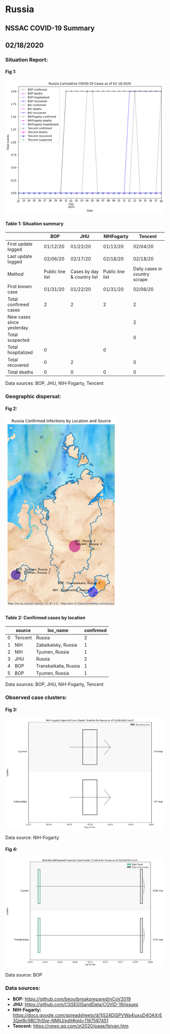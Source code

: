 # Russia
## NSSAC COVID-19 Summary
## 02/18/2020



### Situation Report:
#### Fig 1:
![Russia cases](../merged_histories/Russia_merged_histories.png)

#### Table 1: Situation summary


|                           | BOP              | JHU                         | NIHFogarty       | Tencent                       |
|---------------------------|------------------|-----------------------------|------------------|-------------------------------|
| First update logged       | 01/12/20         | 01/22/20                    | 01/13/20         | 02/04/20                      |
| Last update logged        | 02/06/20         | 02/17/20                    | 02/18/20         | 02/18/20                      |
| Method                    | Public line list | Cases by day & country list | Public line list | Daily cases in country scrape |
| First known case          | 01/31/20         | 01/22/20                    | 01/31/20         | 02/06/20                      |
| Total confirmed cases     | 2                | 2                           | 2                | 2                             |
| New cases since yesterday |                  |                             |                  | 2                             |
| Total suspected           |                  |                             |                  | 0                             |
| Total hospitalized        | 0                |                             | 0                |                               |
| Total recovered           | 0                | 2                           |                  | 0                             |
| Total deaths              | 0                | 0                           | 0                | 0                             |

Data sources: BOP, JHU, NIH-Fogarty, Tencent


### Geographic dispersal:
#### Fig 2:
![Russia mapped](../case_locs/Russia_case_locs.png)

#### Table 2: Confirmed cases by location


|    | source   | loc_name              |   confirmed |
|----|----------|-----------------------|-------------|
|  0 | Tencent  | Russia                |           2 |
|  1 | NIH      | Zabaikalsky, Russia   |           1 |
|  2 | NIH      | Tyumen, Russia        |           1 |
|  3 | JHU      | Russia                |           2 |
|  4 | BOP      | Transbaikalia, Russia |           1 |
|  5 | BOP      | Tyumen, Russia        |           1 |

Data sources: BOP, JHU, NIH-Fogarty, Tencent


### Observed case clusters:
#### Fig 3:
![Russia cases](../cluster_analysis/Russia_imported_cases_NIHFogarty.png)



Data source: NIH-Fogarty


#### Fig 4:
![Russia cases](../cluster_analysis/Russia_imported_cases_BOP.png)



Data source: BOP


### Data sources:
* **BOP:** https://github.com/beoutbreakprepared/nCoV2019
* **JHU:** https://github.com/CSSEGISandData/COVID-19/issues
* **NIH-Fogarty:** https://docs.google.com/spreadsheets/d/1jS24DjSPVWa4iuxuD4OAXrE3QeI8c9BC1hSlqr-NMiU/edit#gid=1187587451
* **Tencent:** https://news.qq.com/zt2020/page/feiyan.htm